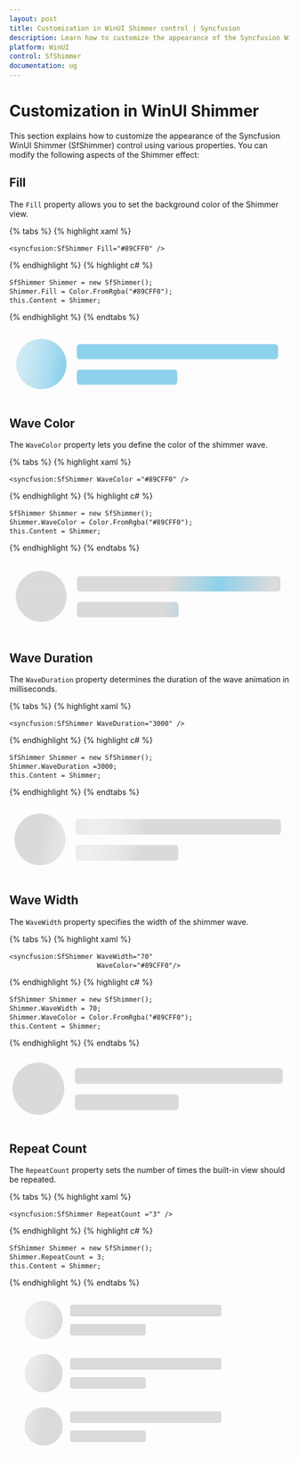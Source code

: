 ```yaml
---
layout: post
title: Customization in WinUI Shimmer control | Syncfusion
description: Learn how to customize the appearance of the Syncfusion WinUI Shimmer(SfShimmer) control using various properties like Fill, Wave Color, Wave Width, Repeat Count and Wave Duration.
platform: WinUI
control: SfShimmer
documentation: ug
---
```


# Customization in WinUI Shimmer

This section explains how to customize the appearance of the Syncfusion WinUI Shimmer (SfShimmer) control using various properties. You can modify the following aspects of the Shimmer effect:

## Fill

The `Fill` property allows you to set the background color of the Shimmer view.

{% tabs %}
{% highlight xaml %}

    <syncfusion:SfShimmer Fill="#89CFF0" />

{% endhighlight %}
{% highlight c# %}

    SfShimmer Shimmer = new SfShimmer();
    Shimmer.Fill = Color.FromRgba("#89CFF0");
    this.Content = Shimmer;

{% endhighlight %}
{% endtabs %}

![Fill customization in WinUI Shimmer](SfShimmer_images/Customization_images/winui_shimmer_fill.gif)

## Wave Color

The `WaveColor` property lets you define the color of the shimmer wave.

{% tabs %}
{% highlight xaml %}

    <syncfusion:SfShimmer WaveColor ="#89CFF0" />

{% endhighlight %}
{% highlight c# %}

    SfShimmer Shimmer = new SfShimmer();
    Shimmer.WaveColor = Color.FromRgba("#89CFF0");
    this.Content = Shimmer;

{% endhighlight %}
{% endtabs %}

![WaveColor customization in WinUI Shimmer](SfShimmer_images/Customization_images/winui_shimmer_wavecolor.gif)

## Wave Duration

The `WaveDuration` property determines the duration of the wave animation in milliseconds.

{% tabs %}
{% highlight xaml %}

    <syncfusion:SfShimmer WaveDuration="3000" />

{% endhighlight %}
{% highlight c# %}

    SfShimmer Shimmer = new SfShimmer();
    Shimmer.WaveDuration =3000;
    this.Content = Shimmer;

{% endhighlight %}
{% endtabs %}

![WaveDuration customization in WinUI Shimmer](SfShimmer_images/Customization_images/winui_shimmer_waveduration.gif)

## Wave Width

The `WaveWidth` property specifies the width of the shimmer wave.

{% tabs %}
{% highlight xaml %}

    <syncfusion:SfShimmer WaveWidth="70" 
                          WaveColor="#89CFF0"/>

{% endhighlight %}
{% highlight c# %}

    SfShimmer Shimmer = new SfShimmer();
    Shimmer.WaveWidth = 70;
    Shimmer.WaveColor = Color.FromRgba("#89CFF0");
    this.Content = Shimmer;

{% endhighlight %}
{% endtabs %}

![WaveWidth customization in WinUI Shimmer](SfShimmer_images/Customization_images/winui_shimmer_wavewidth.gif)

## Repeat Count

The `RepeatCount` property sets the number of times the built-in view should be repeated.

{% tabs %}
{% highlight xaml %}

    <syncfusion:SfShimmer RepeatCount ="3" />

{% endhighlight %}
{% highlight c# %}

    SfShimmer Shimmer = new SfShimmer();
    Shimmer.RepeatCount = 3;
    this.Content = Shimmer;

{% endhighlight %}
{% endtabs %}

![RepeatCount customization in WinUI Shimmer](SfShimmer_images/Customization_images/winui_shimmer_repeatcount.gif)